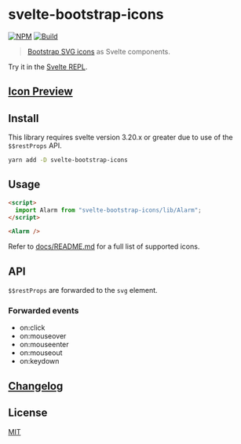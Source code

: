 # svelte-bootstrap-icons

[![NPM][npm]][npm-url]
[![Build][build]][build-badge]

> [Bootstrap SVG icons](https://github.com/twbs/icons) as Svelte components.

Try it in the [Svelte REPL](https://svelte.dev/repl/9a0e245df66248d59fadbbf007c06124?version=3.24.0).

## [Icon Preview](https://metonym.github.io/svelte-bootstrap-icons/)

## Install

This library requires svelte version 3.20.x or greater due to use of the `$$restProps` API.

```bash
yarn add -D svelte-bootstrap-icons
```

## Usage

```html
<script>
  import Alarm from "svelte-bootstrap-icons/lib/Alarm";
</script>

<Alarm />
```

Refer to [docs/README.md](docs/README.md) for a full list of supported icons.

## API

`$$restProps` are forwarded to the `svg` element.

### Forwarded events

- on:click
- on:mouseover
- on:mouseenter
- on:mouseout
- on:keydown

## [Changelog](CHANGELOG.md)

## License

[MIT](LICENSE)

[npm]: https://img.shields.io/npm/v/svelte-bootstrap-icons.svg?color=blue
[npm-url]: https://npmjs.com/package/svelte-bootstrap-icons
[build]: https://travis-ci.com/metonym/svelte-bootstrap-icons.svg?branch=master
[build-badge]: https://travis-ci.com/metonym/svelte-bootstrap-icons

